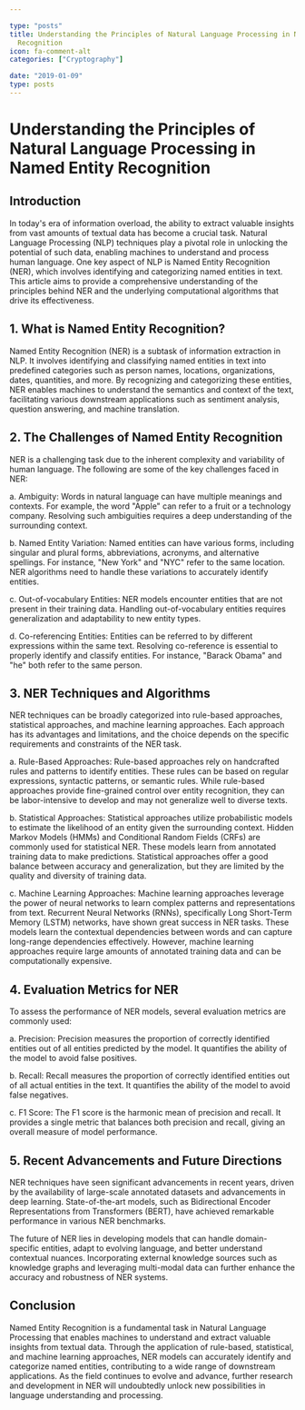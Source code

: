 ```yaml
---

type: "posts"
title: Understanding the Principles of Natural Language Processing in Named Entity
  Recognition
icon: fa-comment-alt
categories: ["Cryptography"]

date: "2019-01-09"
type: posts
---
```





# Understanding the Principles of Natural Language Processing in Named Entity Recognition

## Introduction

In today's era of information overload, the ability to extract valuable insights from vast amounts of textual data has become a crucial task. Natural Language Processing (NLP) techniques play a pivotal role in unlocking the potential of such data, enabling machines to understand and process human language. One key aspect of NLP is Named Entity Recognition (NER), which involves identifying and categorizing named entities in text. This article aims to provide a comprehensive understanding of the principles behind NER and the underlying computational algorithms that drive its effectiveness.

## 1. What is Named Entity Recognition?

Named Entity Recognition (NER) is a subtask of information extraction in NLP. It involves identifying and classifying named entities in text into predefined categories such as person names, locations, organizations, dates, quantities, and more. By recognizing and categorizing these entities, NER enables machines to understand the semantics and context of the text, facilitating various downstream applications such as sentiment analysis, question answering, and machine translation.

## 2. The Challenges of Named Entity Recognition

NER is a challenging task due to the inherent complexity and variability of human language. The following are some of the key challenges faced in NER:

a. Ambiguity: Words in natural language can have multiple meanings and contexts. For example, the word "Apple" can refer to a fruit or a technology company. Resolving such ambiguities requires a deep understanding of the surrounding context.

b. Named Entity Variation: Named entities can have various forms, including singular and plural forms, abbreviations, acronyms, and alternative spellings. For instance, "New York" and "NYC" refer to the same location. NER algorithms need to handle these variations to accurately identify entities.

c. Out-of-vocabulary Entities: NER models encounter entities that are not present in their training data. Handling out-of-vocabulary entities requires generalization and adaptability to new entity types.

d. Co-referencing Entities: Entities can be referred to by different expressions within the same text. Resolving co-reference is essential to properly identify and classify entities. For instance, "Barack Obama" and "he" both refer to the same person.

## 3. NER Techniques and Algorithms

NER techniques can be broadly categorized into rule-based approaches, statistical approaches, and machine learning approaches. Each approach has its advantages and limitations, and the choice depends on the specific requirements and constraints of the NER task.

a. Rule-Based Approaches: Rule-based approaches rely on handcrafted rules and patterns to identify entities. These rules can be based on regular expressions, syntactic patterns, or semantic rules. While rule-based approaches provide fine-grained control over entity recognition, they can be labor-intensive to develop and may not generalize well to diverse texts.

b. Statistical Approaches: Statistical approaches utilize probabilistic models to estimate the likelihood of an entity given the surrounding context. Hidden Markov Models (HMMs) and Conditional Random Fields (CRFs) are commonly used for statistical NER. These models learn from annotated training data to make predictions. Statistical approaches offer a good balance between accuracy and generalization, but they are limited by the quality and diversity of training data.

c. Machine Learning Approaches: Machine learning approaches leverage the power of neural networks to learn complex patterns and representations from text. Recurrent Neural Networks (RNNs), specifically Long Short-Term Memory (LSTM) networks, have shown great success in NER tasks. These models learn the contextual dependencies between words and can capture long-range dependencies effectively. However, machine learning approaches require large amounts of annotated training data and can be computationally expensive.

## 4. Evaluation Metrics for NER

To assess the performance of NER models, several evaluation metrics are commonly used:

a. Precision: Precision measures the proportion of correctly identified entities out of all entities predicted by the model. It quantifies the ability of the model to avoid false positives.

b. Recall: Recall measures the proportion of correctly identified entities out of all actual entities in the text. It quantifies the ability of the model to avoid false negatives.

c. F1 Score: The F1 score is the harmonic mean of precision and recall. It provides a single metric that balances both precision and recall, giving an overall measure of model performance.

## 5. Recent Advancements and Future Directions

NER techniques have seen significant advancements in recent years, driven by the availability of large-scale annotated datasets and advancements in deep learning. State-of-the-art models, such as Bidirectional Encoder Representations from Transformers (BERT), have achieved remarkable performance in various NER benchmarks.

The future of NER lies in developing models that can handle domain-specific entities, adapt to evolving language, and better understand contextual nuances. Incorporating external knowledge sources such as knowledge graphs and leveraging multi-modal data can further enhance the accuracy and robustness of NER systems.

## Conclusion

Named Entity Recognition is a fundamental task in Natural Language Processing that enables machines to understand and extract valuable insights from textual data. Through the application of rule-based, statistical, and machine learning approaches, NER models can accurately identify and categorize named entities, contributing to a wide range of downstream applications. As the field continues to evolve and advance, further research and development in NER will undoubtedly unlock new possibilities in language understanding and processing.